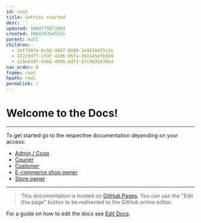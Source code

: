 ```yaml
---
id: root
title: Gettins started
desc: ''
updated: 1604775072864
created: 1604763545555
parent: null
children:
  - 2ef3587e-bc8d-4d67-8496-1e9536df5c3c
  - 472c5df7-1fdf-42db-95fa-381245efb5b9
  - 110e618f-e566-490b-bdf3-87c4b95476bd
nav_order: 0
fname: root
hpath: root
permalink: /
---
```

<link rel="stylesheet" href="https://stackpath.bootstrapcdn.com/bootstrap/4.5.0/css/bootstrap.min.css" integrity="sha384-9aIt2nRpC12Uk9gS9baDl411NQApFmC26EwAOH8WgZl5MYYxFfc+NcPb1dKGj7Sk" crossorigin="anonymous">
<script src="https://code.jquery.com/jquery-3.5.1.slim.min.js" integrity="sha384-DfXdz2htPH0lsSSs5nCTpuj/zy4C+OGpamoFVy38MVBnE+IbbVYUew+OrCXaRkfj" crossorigin="anonymous"></script>
<script src="https://cdn.jsdelivr.net/npm/popper.js@1.16.0/dist/umd/popper.min.js" integrity="sha384-Q6E9RHvbIyZFJoft+2mJbHaEWldlvI9IOYy5n3zV9zzTtmI3UksdQRVvoxMfooAo" crossorigin="anonymous"></script>
<script src="https://stackpath.bootstrapcdn.com/bootstrap/4.5.0/js/bootstrap.min.js" integrity="sha384-OgVRvuATP1z7JjHLkuOU7Xw704+h835Lr+6QL9UvYjZE3Ipu6Tp75j7Bh/kR0JKI" crossorigin="anonymous"></script>

# Welcome to the Docs!

* * *

To get started go to the respective documentation depending on your access:

- [Admin / Coop](<>)
- [Courier](<>)
- [Customer](<>)
- [E-commerce shop owner](<>)
- [Store owner](<>)

* * *

> This documentation is hosted on [GitHub Pages](https://pages.github.com/). 
> You can use the "Edit this page" button to be redirected to the GitHub online editor.

For a guide on how to edit the docs see [Edit Docs](<>).


